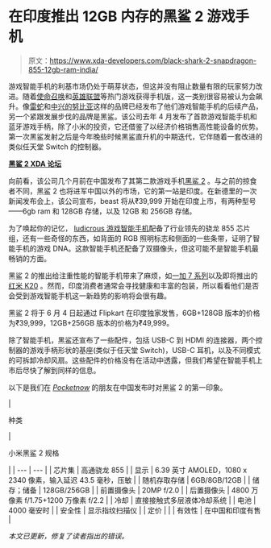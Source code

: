 # 在印度推出 12GB 内存的黑鲨 2 游戏手机

> 原文：<https://www.xda-developers.com/black-shark-2-snapdragon-855-12gb-ram-india/>

游戏智能手机的利基市场仍处于萌芽状态，但这并没有阻止数量有限的玩家努力改进。随着[使命召唤](https://www.xda-developers.com/call-of-duty-mobile-coming-soon-android-ios/)和[英雄联盟](https://www.xda-developers.com/league-of-legends-tencent-mobile-android-ios/)等热门游戏获得手机版，这一类别很容易被认为会飙升。像[雷蛇](https://www.xda-developers.com/razer-phone-2-satin-black-available-now/)和[中兴的努比亚](https://www.xda-developers.com/red-magic-3-gaming-phone-north-america-europe/)这样的品牌已经发布了他们游戏智能手机的后续产品，另一个紧跟发展步伐的品牌是黑鲨。该公司去年 4 月发布了首款游戏智能手机和蓝牙游戏手柄，除了小米的投资，它还借鉴了以经济价格销售高性能设备的优势。第一次黑鲨发射之后是今年晚些时候黑鲨直升机的中期迭代，它伴随着一套改进的类似任天堂 Switch 的控制器。

**[黑鲨 2 XDA 论坛](https://forum.xda-developers.com/black-shark-2)**

向前看，该公司几个月前在中国发布了其第二款游戏手机[黑鲨 2](https://www.xda-developers.com/xiaomi-black-shark-2-snapdragon-855/) 。与之前的掠食者不同，黑鲨 2 也将进军中国以外的市场，它的第一站是印度。在新德里的一次新闻发布会上，该公司宣布，beast 将从₹39,999 开始在印度上市，有两种型号——6gb ram 和 128GB 存储，以及 12GB 和 256GB 存储。

为了唤起你的记忆， [ludicrous 游戏智能手机](https://www.xda-developers.com/xioami-black-shark-2-hands-on-review-first-impressions/)配备了行业领先的骁龙 855 芯片组，还有一些奇怪的东西，如背面的 RGB 照明标志和侧面的一些条带，证明了智能手机的游戏 DNA。这款智能手机还配备了双摄像头，但这可能不是智能手机最畅销的方面。

黑鲨 2 的推出给注重性能的智能手机带来了麻烦，如[一加 7 系列](https://www.xda-developers.com/oneplus-7-first-impressions-video/)以及即将推出的[红米 K20](https://www.xda-developers.com/redmi-k20-flagship-pop-up-camera/) 。然而，印度消费者通常会寻找健康和丰富的包装，所以看看他们是否会受到游戏智能手机这一新趋势的影响将会很有趣。

黑鲨 2 将于 6 月 4 日起通过 Flipkart 在印度独家发售，6GB+128GB 版本的价格为₹39,999，12GB+256GB 版本的价格为₹49,999。

除了智能手机，黑鲨还宣布了一些配件，包括 USB-C 到 HDMI 的连接器，两个控制器的游戏手柄形状的基座(类似于任天堂 Switch)，USB-C 耳机，以及不同模式的可拆卸冷却风扇。这些配件的价格没有在活动中透露，但我们希望在智能手机上市后尽快了解到同样的信息。

以下是我们在 [*Pocketnow*](https://pocketnow.com/author/joshuavergara) 的朋友在中国发布时对黑鲨 2 的第一印象。

| 

种类

 | 

小米黑鲨 2 规格

 |
| --- | --- |
| 芯片集 | 高通骁龙 855 |
| 显示 | 6.39 英寸 AMOLED，1080 x 2340 像素，输入延迟 43.5 毫秒，压敏 |
| 随机存取存储 | 6GB/8GB/12GB |
| 储存；储备 | 128GB/256GB |
| 前置摄像头 | 20MP f/2.0 |
| 后置摄像头 | 4800 万像素 f/1.75+1200 万像素 f/2.2 |
| 冷却 | 直接接触式多层液体冷却系统 |
| 电池 | 4000 毫安时 |
| 安全性 | 显示指纹扫描仪 |
| 定价 |  |
| 有效性 | 在中国和印度有售 |

*本文已更新，修复了读者指出的错误。*